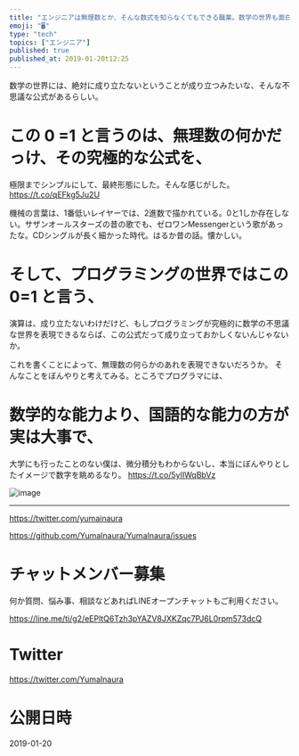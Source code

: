 ```yaml
---
title: "エンジニアは無理数とか、そんな数式を知らなくてもできる職業。数学の世界も面白そうだけどね。"
emoji: "🖥"
type: "tech"
topics: ["エンジニア"]
published: true
published_at: 2019-01-20t12:25
---
```


数学の世界には、絶対に成り立たないということが成り立つみたいな、そんな不思議な公式があるらしい。

# この 0 =1 と言うのは、無理数の何かだっけ、その究極的な公式を、

極限までシンプルにして、最終形態にした。そんな感じがした。 https://t.co/qEFkg5Ju2U


機械の言葉は、1番低いレイヤーでは、2進数で描かれている。0と1しか存在しない。サザンオールスターズの昔の歌でも、ゼロワンMessengerという歌があったな。CDシングルが長く細かった時代。はるか昔の話。懐かしい。

#  そして、プログラミングの世界ではこの 0=1 と言う、

演算は、成り立たないわけだけど、もしプログラミングが究極的に数学の不思議な世界を表現できるならば、この公式だって成り立っておかしくないんじゃないか。

これを書くことによって、無理数の何らかのあれを表現できないだろうか。
そんなことをぼんやりと考えてみる。ところでプログラマには、

# 数学的な能力より、国語的な能力の方が実は大事で、

大学にも行ったことのない僕は、微分積分もわからないし、本当にぼんやりとしたイメージで数字を眺めるなり。 https://t.co/5yIIWqBbVz


![image](https://user-images.githubusercontent.com/13635059/51434876-27417800-1cae-11e9-9b0a-a7c49ec5ac56.png)

---

https://twitter.com/yumainaura

https://github.com/YumaInaura/YumaInaura/issues









<!-- Update From Qiita API -->

# チャットメンバー募集


何か質問、悩み事、相談などあればLINEオープンチャットもご利用ください。

https://line.me/ti/g2/eEPltQ6Tzh3pYAZV8JXKZqc7PJ6L0rpm573dcQ





# Twitter


https://twitter.com/YumaInaura


<!-- Update From Qiita API -->



# 公開日時

2019-01-20
